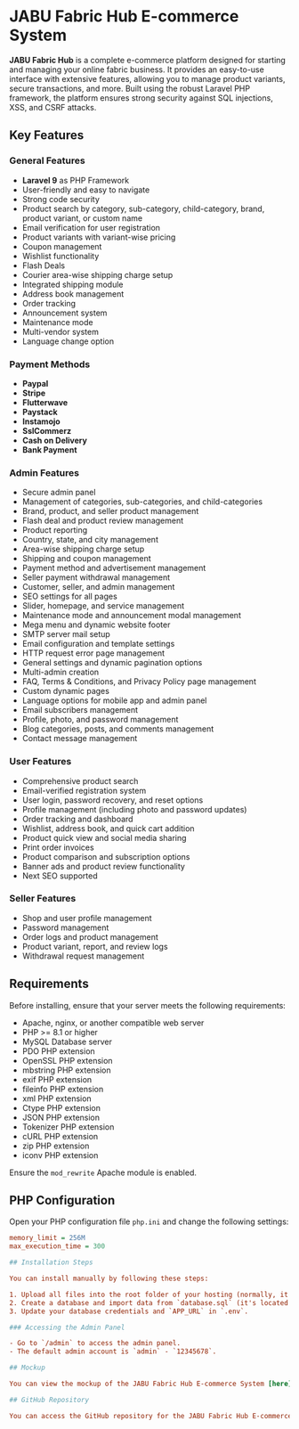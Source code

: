 # JABU Fabric Hub E-commerce System

**JABU Fabric Hub** is a complete e-commerce platform designed for starting and managing your online fabric business. It provides an easy-to-use interface with extensive features, allowing you to manage product variants, secure transactions, and more. Built using the robust Laravel PHP framework, the platform ensures strong security against SQL injections, XSS, and CSRF attacks.

## Key Features

### General Features
- **Laravel 9** as PHP Framework
- User-friendly and easy to navigate
- Strong code security
- Product search by category, sub-category, child-category, brand, product variant, or custom name
- Email verification for user registration
- Product variants with variant-wise pricing
- Coupon management
- Wishlist functionality
- Flash Deals
- Courier area-wise shipping charge setup
- Integrated shipping module
- Address book management
- Order tracking
- Announcement system
- Maintenance mode
- Multi-vendor system
- Language change option

### Payment Methods
- **Paypal**
- **Stripe**
- **Flutterwave**
- **Paystack**
- **Instamojo**
- **SslCommerz**
- **Cash on Delivery**
- **Bank Payment**

### Admin Features
- Secure admin panel
- Management of categories, sub-categories, and child-categories
- Brand, product, and seller product management
- Flash deal and product review management
- Product reporting
- Country, state, and city management
- Area-wise shipping charge setup
- Shipping and coupon management
- Payment method and advertisement management
- Seller payment withdrawal management
- Customer, seller, and admin management
- SEO settings for all pages
- Slider, homepage, and service management
- Maintenance mode and announcement modal management
- Mega menu and dynamic website footer
- SMTP server mail setup
- Email configuration and template settings
- HTTP request error page management
- General settings and dynamic pagination options
- Multi-admin creation
- FAQ, Terms & Conditions, and Privacy Policy page management
- Custom dynamic pages
- Language options for mobile app and admin panel
- Email subscribers management
- Profile, photo, and password management
- Blog categories, posts, and comments management
- Contact message management

### User Features
- Comprehensive product search
- Email-verified registration system
- User login, password recovery, and reset options
- Profile management (including photo and password updates)
- Order tracking and dashboard
- Wishlist, address book, and quick cart addition
- Product quick view and social media sharing
- Print order invoices
- Product comparison and subscription options
- Banner ads and product review functionality
- Next SEO supported

### Seller Features
- Shop and user profile management
- Password management
- Order logs and product management
- Product variant, report, and review logs
- Withdrawal request management

## Requirements

Before installing, ensure that your server meets the following requirements:

- Apache, nginx, or another compatible web server
- PHP >= 8.1 or higher
- MySQL Database server
- PDO PHP extension
- OpenSSL PHP extension
- mbstring PHP extension
- exif PHP extension
- fileinfo PHP extension
- xml PHP extension
- Ctype PHP extension
- JSON PHP extension
- Tokenizer PHP extension
- cURL PHP extension
- zip PHP extension
- iconv PHP extension

Ensure the `mod_rewrite` Apache module is enabled.

## PHP Configuration

Open your PHP configuration file `php.ini` and change the following settings:

```ini
memory_limit = 256M
max_execution_time = 300

## Installation Steps

You can install manually by following these steps:

1. Upload all files into the root folder of your hosting (normally, it is `public_html`).
2. Create a database and import data from `database.sql` (it's located in the source code).
3. Update your database credentials and `APP_URL` in `.env`.

### Accessing the Admin Panel

- Go to `/admin` to access the admin panel.
- The default admin account is `admin` - `12345678`.

## Mockup

You can view the mockup of the JABU Fabric Hub E-commerce System [here](https://drive.google.com/file/d/1tpLfsSTD8GmiKI1cwA2gEMCpAJZzYdbY/view?usp=sharing).

## GitHub Repository

You can access the GitHub repository for the JABU Fabric Hub E-commerce System [here](https://github.com/JABU-2022/jabu-fabric-hub/tree/master).
